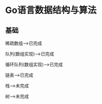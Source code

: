 # Go语言数据结构与算法
## 基础



稀疏数组-->已完成  

队列(数组实现)-->已完成  

循环队列(数组实现)-->已完成  

链表-->已完成  

栈-->未完成  

树-->未完成  
